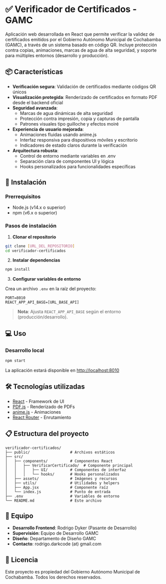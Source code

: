 
# ✅ Verificador de Certificados - GAMC

Aplicación web desarrollada en React que permite verificar la validez de certificados emitidos por el Gobierno Autónomo Municipal de Cochabamba (GAMC), a través de un sistema basado en código QR. Incluye protección contra copias, animaciones, marcas de agua de alta seguridad, y soporte para múltiples entornos (desarrollo y producción).

## 📦 Características

- **Verificación segura**: Validación de certificados mediante códigos QR únicos
- **Visualización protegida**: Renderizado de certificados en formato PDF desde el backend oficial
- **Seguridad avanzada**:
  - Marcas de agua dinámicas de alta seguridad
  - Protección contra impresión, copia y capturas de pantalla
  - Patrones visuales tipo guilloche y efectos moiré
- **Experiencia de usuario mejorada**:
  - Animaciones fluidas usando anime.js
  - Interfaz responsiva para dispositivos móviles y escritorio
  - Indicadores de estado claros durante la verificación
- **Arquitectura robusta**:
  - Control de entorno mediante variables en .env
  - Separación clara de componentes UI y lógica
  - Hooks personalizados para funcionalidades específicas

## 🚀 Instalación

### Prerrequisitos

- Node.js (v14.x o superior)
- npm (v6.x o superior)

### Pasos de instalación

1. **Clonar el repositorio**

```bash
git clone [URL_DEL_REPOSITORIO]
cd verificador-certificados
```

2. **Instalar dependencias**

```bash
npm install
```

3. **Configurar variables de entorno**

Crea un archivo `.env` en la raíz del proyecto:

```env
PORT=8010
REACT_APP_API_BASE=[URL_BASE_API]
```

> **Nota**: Ajusta `REACT_APP_API_BASE` según el entorno (producción/desarrollo).

## 💻 Uso

### Desarrollo local

```bash
npm start
```

La aplicación estará disponible en [http://localhost:8010](http://localhost:8010)

## 🛠️ Tecnologías utilizadas

- [React](https://reactjs.org/) - Framework de UI
- [PDF.js](https://mozilla.github.io/pdf.js/) - Renderizado de PDFs
- [anime.js](https://animejs.com/) - Animaciones
- [React Router](https://reactrouter.com/) - Enrutamiento

## 📋 Estructura del proyecto

```
verificador-certificados/
├── public/                  # Archivos estáticos
├── src/
│   ├── components/          # Componentes React
│   │   ├── VerificarCertificado/  # Componente principal
│   │   │   ├── UI/          # Componentes de interfaz
│   │   │   └── hooks/       # Hooks personalizados
│   ├── assets/              # Imágenes y recursos
│   ├── utils/               # Utilidades y helpers
│   ├── App.jsx              # Componente raíz
│   └── index.js             # Punto de entrada
├── .env                     # Variables de entorno
└── README.md                # Este archivo
```

## 👥 Equipo

- **Desarrollo Frontend**: Rodrigo Dyker (Pasante de Desarrollo)
- **Supervisión**: Equipo de Desarrollo GAMC
- **Diseño**: Departamento de Diseño GAMC
- **Contacto**: rodrigo.darkcode (at) gmail.com

## 📄 Licencia

Este proyecto es propiedad del Gobierno Autónomo Municipal de Cochabamba. Todos los derechos reservados.

